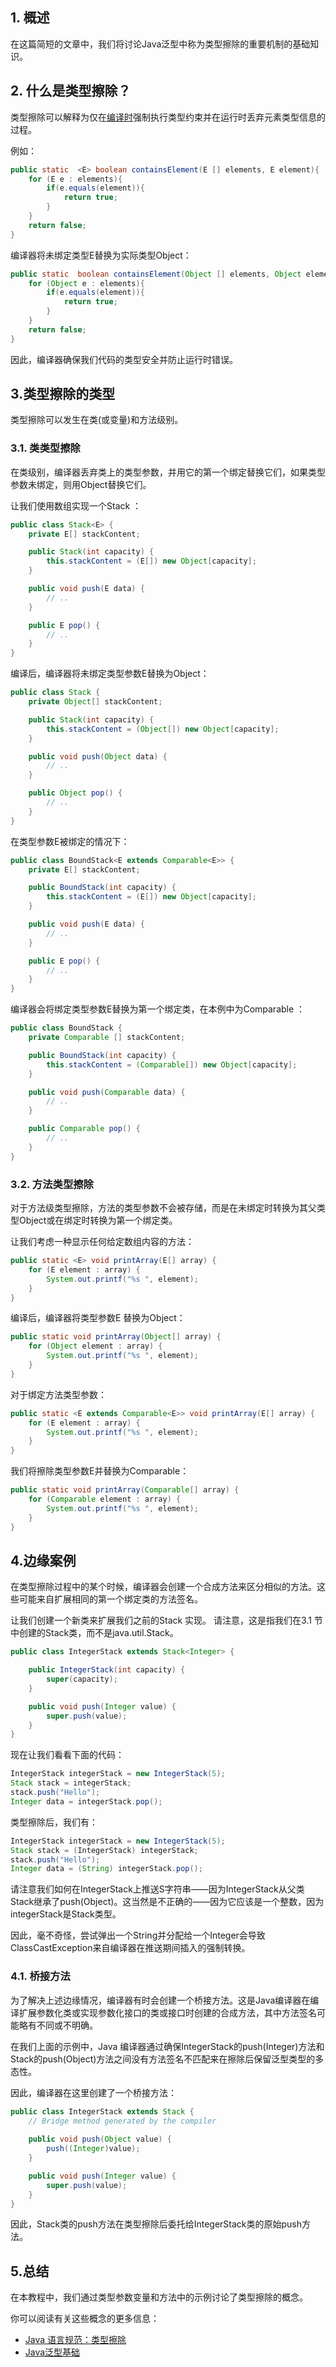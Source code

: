 ## 1. 概述

在这篇简短的文章中，我们将讨论Java泛型中称为类型擦除的重要机制的基础知识。

## 2. 什么是类型擦除？

类型擦除可以解释为仅在[编译时](https://www.baeldung.com/cs/compile-load-execution-time)强制执行类型约束并在运行时丢弃元素类型信息的过程。

例如：

```java
public static  <E> boolean containsElement(E [] elements, E element){
    for (E e : elements){
        if(e.equals(element)){
            return true;
        }
    }
    return false;
}
```

编译器将未绑定类型E替换为实际类型Object：

```java
public static  boolean containsElement(Object [] elements, Object element){
    for (Object e : elements){
        if(e.equals(element)){
            return true;
        }
    }
    return false;
}
```

因此，编译器确保我们代码的类型安全并防止运行时错误。

## 3.类型擦除的类型

类型擦除可以发生在类(或变量)和方法级别。

### 3.1. 类类型擦除

在类级别，编译器丢弃类上的类型参数，并用它的第一个绑定替换它们，如果类型参数未绑定，则用Object替换它们。

让我们使用数组实现一个Stack ：

```java
public class Stack<E> {
    private E[] stackContent;

    public Stack(int capacity) {
        this.stackContent = (E[]) new Object[capacity];
    }

    public void push(E data) {
        // ..
    }

    public E pop() {
        // ..
    }
}
```

编译后，编译器将未绑定类型参数E替换为Object：

```java
public class Stack {
    private Object[] stackContent;

    public Stack(int capacity) {
        this.stackContent = (Object[]) new Object[capacity];
    }

    public void push(Object data) {
        // ..
    }

    public Object pop() {
        // ..
    }
}
```

在类型参数E被绑定的情况下：

```java
public class BoundStack<E extends Comparable<E>> {
    private E[] stackContent;

    public BoundStack(int capacity) {
        this.stackContent = (E[]) new Object[capacity];
    }

    public void push(E data) {
        // ..
    }

    public E pop() {
        // ..
    }
}
```

编译器会将绑定类型参数E替换为第一个绑定类，在本例中为Comparable ：

```java
public class BoundStack {
    private Comparable [] stackContent;

    public BoundStack(int capacity) {
        this.stackContent = (Comparable[]) new Object[capacity];
    }

    public void push(Comparable data) {
        // ..
    }

    public Comparable pop() {
        // ..
    }
}
```

### 3.2. 方法类型擦除

对于方法级类型擦除，方法的类型参数不会被存储，而是在未绑定时转换为其父类型Object或在绑定时转换为第一个绑定类。

让我们考虑一种显示任何给定数组内容的方法：

```java
public static <E> void printArray(E[] array) {
    for (E element : array) {
        System.out.printf("%s ", element);
    }
}
```

编译后，编译器将类型参数E 替换为Object：

```java
public static void printArray(Object[] array) {
    for (Object element : array) {
        System.out.printf("%s ", element);
    }
}
```

对于绑定方法类型参数：

```java
public static <E extends Comparable<E>> void printArray(E[] array) {
    for (E element : array) {
        System.out.printf("%s ", element);
    }
}
```

我们将擦除类型参数E并替换为Comparable：

```java
public static void printArray(Comparable[] array) {
    for (Comparable element : array) {
        System.out.printf("%s ", element);
    }
}
```

## 4.边缘案例

在类型擦除过程中的某个时候，编译器会创建一个合成方法来区分相似的方法。这些可能来自扩展相同的第一个绑定类的方法签名。

让我们创建一个新类来扩展我们之前的Stack 实现。 请注意，这是指我们在3.1 节中创建的Stack类，而不是java.util.Stack。

```java
public class IntegerStack extends Stack<Integer> {

    public IntegerStack(int capacity) {
        super(capacity);
    }

    public void push(Integer value) {
        super.push(value);
    }
}
```

现在让我们看看下面的代码：

```java
IntegerStack integerStack = new IntegerStack(5);
Stack stack = integerStack;
stack.push("Hello");
Integer data = integerStack.pop();
```

类型擦除后，我们有：

```java
IntegerStack integerStack = new IntegerStack(5);
Stack stack = (IntegerStack) integerStack;
stack.push("Hello");
Integer data = (String) integerStack.pop();
```

请注意我们如何在IntegerStack上推送S字符串——因为IntegerStack从父类Stack继承了push(Object)。这当然是不正确的——因为它应该是一个整数，因为integerStack是Stack<Integer>类型。

因此，毫不奇怪，尝试弹出一个String并分配给一个Integer会导致ClassCastException来自编译器在推送期间插入的强制转换。

### 4.1. 桥接方法

为了解决上述边缘情况，编译器有时会创建一个桥接方法。这是Java编译器在编译扩展参数化类或实现参数化接口的类或接口时创建的合成方法，其中方法签名可能略有不同或不明确。

在我们上面的示例中，Java 编译器通过确保IntegerStack的push(Integer)方法和Stack的push(Object)方法之间没有方法签名不匹配来在擦除后保留泛型类型的多态性。

因此，编译器在这里创建了一个桥接方法：

```java
public class IntegerStack extends Stack {
    // Bridge method generated by the compiler
    
    public void push(Object value) {
        push((Integer)value);
    }

    public void push(Integer value) {
        super.push(value);
    }
}
```

因此，Stack类的push方法在类型擦除后委托给IntegerStack类的原始push方法。

## 5.总结

在本教程中，我们通过类型参数变量和方法中的示例讨论了类型擦除的概念。

你可以阅读有关这些概念的更多信息：

-   [Java 语言规范：类型擦除](https://docs.oracle.com/javase/specs/jls/se8/html/jls-4.html#jls-4.6)
-   [Java泛型基础](https://www.baeldung.com/java-generics)